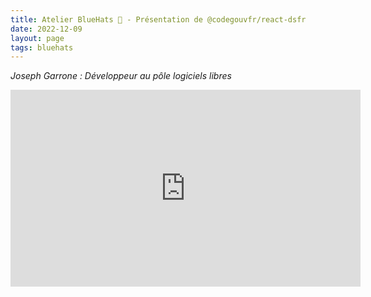 ```yaml
---
title: Atelier BlueHats 🧢 - Présentation de @codegouvfr/react-dsfr
date: 2022-12-09
layout: page
tags: bluehats
---
```


*Joseph Garrone : Développeur au pôle logiciels libres*

<iframe title="Atelier BlueHats : présentation de @codegouvfr/react-dsfr" src="https://tube.numerique.gouv.fr/videos/embed/ff4a52dc-afa1-48b1-8581-e2566ef8d63a" allowfullscreen="" sandbox="allow-same-origin allow-scripts allow-popups" width="560" height="315" frameborder="0"></iframe>

